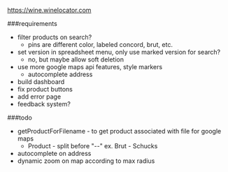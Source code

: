 https://wine.winelocator.com

###requirements
* filter products on search?
    * pins are different color, labeled concord, brut, etc.
* set version in spreadsheet menu, only use marked version for search?
    * no, but maybe allow soft deletion
* use more google maps api features, style markers
    * autocomplete address
* build dashboard
* fix product buttons
* add error page
* feedback system?

###todo
* getProductForFilename - to get product associated with file for google maps
    * Product - split before "--" ex. Brut - Schucks
* autocomplete on address
* dynamic zoom on map according to max radius
